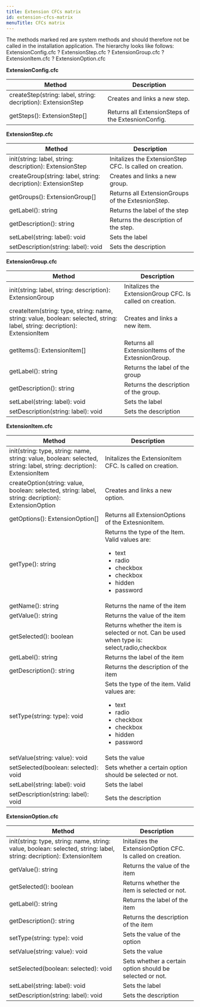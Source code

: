 ```yaml
---
title: Extension CFCs matrix
id: extension-cfcs-matrix
menuTitle: CFCs matrix
---
```


The methods marked red are system methods and should therefore not be called in the installation application. The hierarchy looks like follows: ExtensionConfig.cfc ? ExtensionStep.cfc ? ExtensionGroup.cfc ? ExtensionItem.cfc ? ExtensionOption.cfc

**ExtensionConfig.cfc**

Method | Description
------------ | -------------
createStep(string: label, string: decription): ExtensionStep | Creates and links a new step.
getSteps(): ExtensionStep[] | Returns all ExtensionSteps of the ExtesnionConfig.

**ExtensionStep.cfc**

Method | Description
------------ | -------------
init(string: label, string: description): ExtensionStep | Initalizes the ExtensionStep CFC. Is called on creation.
createGroup(string: label, string: decription): ExtensionStep | Creates and links a new group.
getGroups(): ExtensionGroup[] | Returns all ExtensionGroups of the ExtesnionStep.
getLabel(): string | Returns the label of the step
getDescription(): string | Returns the description of the step.
setLabel(string: label): void | Sets the label
setDescription(string: label): void | Sets the description

**ExtensionGroup.cfc**

Method | Description
------------ | -------------
init(string: label, string: description): ExtensionGroup | Initalizes the ExtensionGroup CFC. Is called on creation.
createItem(string: type, string: name, string: value, boolean: selected, string: label, string: decription): ExtensionItem | Creates and links a new item.
getItems(): ExtensionItem[] | Returns all ExtensionItems of the ExtesnionGroup.
getLabel(): string | Returns the label of the group
getDescription(): string | Returns the description of the group.
setLabel(string: label): void | Sets the label
setDescription(string: label): void | Sets the description

**ExtensionItem.cfc**

Method | Description
------------ | -------------
init(string: type, string: name, string: value, boolean: selected, string: label, string: decription): ExtensionItem | Initalizes the ExtensionItem CFC. Is called on creation.
createOption(string: value, boolean: selected, string: label, string: decription): ExtensionOption | Creates and links a new option.
getOptions(): ExtensionOption[] | Returns all ExtensionOptions of the ExtesnionItem.
getType(): string | Returns the type of the Item. Valid values are: <ul><li>text</li><li>radio</li><li>checkbox</li><li>checkbox</li><li>hidden</li><li>password</li></ul>
getName(): string | Returns the name of the item
getValue(): string | Returns the value of the item
getSelected(): boolean | Returns whether the item is selected or not. Can be used when type is: select,radio,checkbox
getLabel(): string | Returns the label of the item
getDescription(): string | Returns the description of the item
setType(string: type): void | Sets the type of the item. Valid values are:<ul><li>text</li><li>radio</li><li>checkbox</li><li>checkbox</li><li>hidden</li><li>password</li></ul>
setValue(string: value): void | Sets the value
setSelected(boolean: selected): void | 	Sets whether a certain option should be selected or not.
setLabel(string: label): void | Sets the label
setDescription(string: label): void | Sets the description

**ExtensionOption.cfc**

Method | Description
------------ | -------------
init(string: type, string: name, string: value, boolean: selected, string: label, string: decription): ExtensionItem | Initalizes the ExtensionOption CFC. Is called on creation.
getValue(): string | Returns the value of the item
getSelected(): boolean | Returns whether the item is selected or not.
getLabel(): string | Returns the label of the item
getDescription(): string | Returns the description of the item
setType(string: type): void | Sets the value of the option
setValue(string: value): void | Sets the value
setSelected(boolean: selected): void | 	Sets whether a certain option should be selected or not.
setLabel(string: label): void | Sets the label
setDescription(string: label): void | Sets the description
